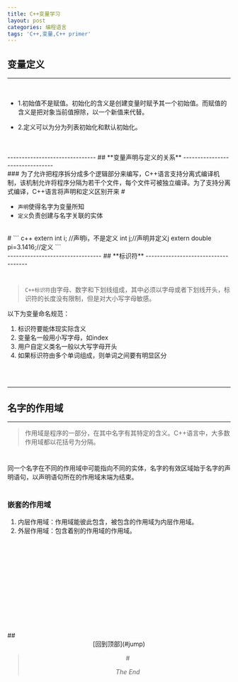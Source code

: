 ```yaml
---
title: C++变量学习
layout: post
categories: 编程语言
tags: 'C++,变量,C++ primer'
---
```

<span id="jump"></span>


##  **变量定义**
-----------------------------
<br/>

- 1.初始值不是赋值。初始化的含义是创建变量时赋予其一个初始值。而赋值的含义是把对象当前值擦除，以一个新值来代替。  

- 2.定义可以为分为列表初始化和默认初始化。  
<br/>
<br/>
-------------------------------
## **变量声明与定义的关系** 
--------------------------------
<br/>
### 为了允许把程序拆分成多个逻辑部分来编写，C++语言支持分离式编译机制，该机制允许将程序分隔为若干个文件，每个文件可被独立编译。为了支持分离式编译，C++语言将声明和定义区别开来   
#  


- `声明`使得名字为变量所知
- `定义`负责创建与名字关联的实体
<br/>
# 
``` c++
extern int i; //声明i，不是定义  
int j;//声明并定义j  
extern double pi=3.1416;//定义  
```
 <br/>
---------------------------------
## **标识符**  
------------------------------------
<br/>

#  
>`C++标识符`由字母、数字和下划线组成，其中必须以字母或者下划线开头，标识符的长度没有限制，但是对大小写字母敏感。  

以下为变量命名规范：
1. 标识符要能体现实际含义
2. 变量名一般用小写字母，如index
3. 用户自定义类名一般以大写字母开头
4. 如果标识符由多个单词组成，则单词之间要有明显区分  
<br/>
<br/>
  
----------------------------------------
## 名字的作用域
----------------------------------------
  
  
>作用域是程序的一部分，在其中名字有其特定的含义。C++语言中，大多数作用域都以花括号为分隔。  


#   
同一个名字在不同的作用域中可能指向不同的实体，名字的有效区域始于名字的声明语句，以声明语句所在的作用域末端为结束。  
<br/>
###  **嵌套的作用域**
1. 内层作用域：作用域能彼此包含，被包含的作用域为内层作用域。  
2. 外层作用域：包含着别的作用域的作用域。  
<br/>
<br/>
<br/>
<br/><br/><br/><br/><br/><br/><br/><br/><br/>  
##<center>[回到顶部](#jump)
<br/>

>#*<center>The End*